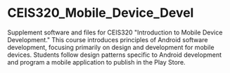 # CEIS320_Mobile_Device_Devel
Supplement software and files for CEIS320 "Introduction to Mobile Device Development." This course introduces principles of Android software development, focusing primarily on design and development for mobile devices. Students follow design patterns specific to Android development and program a mobile application to publish in the Play Store.
